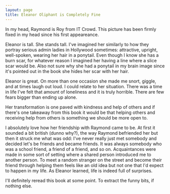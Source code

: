 ```yaml
---
layout: page
title: Eleanor Oliphant is Completely Fine
---
```


In my head, Raymond is Roy from IT Crowd.
This picture has been firmly fixed in my head since his first appeareance.

Eleanor is tall.
She stands tall.
I've imagined her similarly to how they portray serious admin ladies in Hollywood sometimes: attractive, upright, well-spoken, wearing her hair in a ponytail.
Even though I know she has a burn scar, for whatever reason I imagined her having a line where a slice scar would be.
Also not sure why she had a ponytail in my brain image since it's pointed out in the book she hides her scar with her hair.

Eleanor is great.
On more than one occasion she made me snort, giggle, and at times laugh out loud.
I could relate to her situation.
There was a time in life I've felt that amount of loneliness and it is truly horrible.
There are few fears bigger than ending up alone.

Her transformation is one paved with kindness and help of others and if there's one takeaway from this book it would be that helping others and receiving help from others is something we should be more open to.

I absolutely love how her friendship with Raymond came to be.
At first it sounded a bit british (dunno why?), the way Raymond befriended her but then it struck me what was odd: I've never really just met somebody and decided let's be friends and became friends.
It was always somebody who was a school friend, a friend of a friend, and so on.
Acquaintances were made in some sort of setting where a shared person introduced me to another person.
To meet a random stranger on the street and become their friend through helping them feels like an old idea but not one that I'd expect to happen in my life.
As Eleanor learned, life is indeed full of surprises.

I'll definitely reread this book at some point.
To extract the funny bits, if nothing else.
